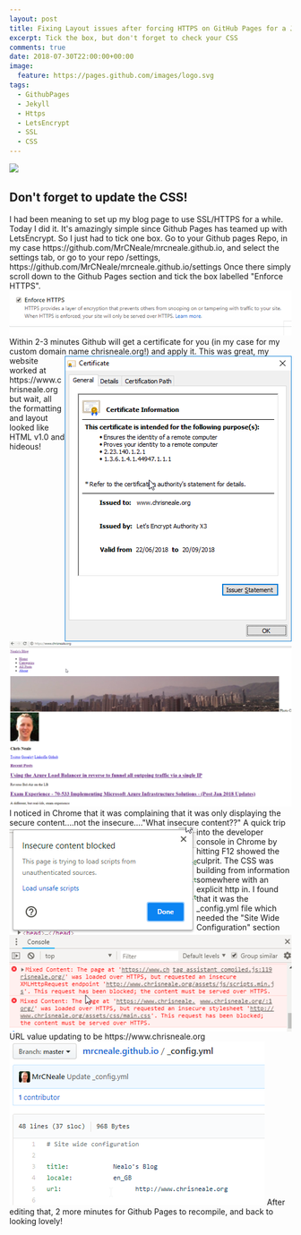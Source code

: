 ```yaml
---
layout: post
title: Fixing Layout issues after forcing HTTPS on GitHub Pages for a Jekyll based site
excerpt: Tick the box, but don't forget to check your CSS
comments: true
date: 2018-07-30T22:00:00+00:00
image:
  feature: https://pages.github.com/images/logo.svg
tags: 
  - GithubPages
  - Jekyll
  - Https
  - LetsEncrypt
  - SSL
  - CSS
---
```

<img style="float: top;" src="https://jekyllrb.com/img/logo-2x.png">

<H2>Don't forget to update the CSS!</H2>
I had been meaning to set up my blog page to use SSL/HTTPS for a while. Today I did it.  
It's amazingly simple since Github Pages has teamed up with LetsEncrypt. So I just had to tick one box.  
Go to your Github pages Repo, in my case https://github.com/MrCNeale/mrcneale.github.io, and select the settings tab, or go to your repo /settings, 
https://github.com/MrCNeale/mrcneale.github.io/settings  
Once there simply scroll down to the Github Pages section and tick the box labelled "Enforce HTTPS".
<IMG src="/public/forcehttps.png" align="bottom">
Within 2-3 minutes Github will get a certificate for you (in my case for my custom domain name chrisneale.org!) and apply it.  
<IMG src="/public/ghp-cert.png" align="right">  
This was great, my website worked at https://www.chrisneale.org but wait, all the formatting and layout looked like HTML v1.0 and hideous!
<IMG src="/public/badlayout.png" align="bottom">
I noticed in Chrome that it was complaining that it was only displaying the secure content....not the insecure...."What insecure content??"  
<IMG src="/public/insecure.png" align="left">
A quick trip into the developer console in Chrome by hitting F12 showed the culprit.  The CSS was building from information somewhere with an explicit http in.
<IMG src="/public/chromeconsole.png" align="left">
I found that it was the _config.yml file which needed the "Site Wide Configuration" section URL value updating to be https://www.chrisneale.org
<IMG src="/public/configyml.png" align="bottom">
After editing that, 2 more minutes for Github Pages to recompile, and back to looking lovely!
